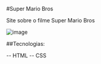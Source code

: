 #Super Mario Bros

Site sobre o filme Super Mario Bros

![image](https://github.com/Dayane05/SuperMarioBros/assets/105259264/0079c2a5-ecf9-4254-8cfa-dffc7b6e7aa6)

##Tecnologias:

-- HTML
-- CSS
